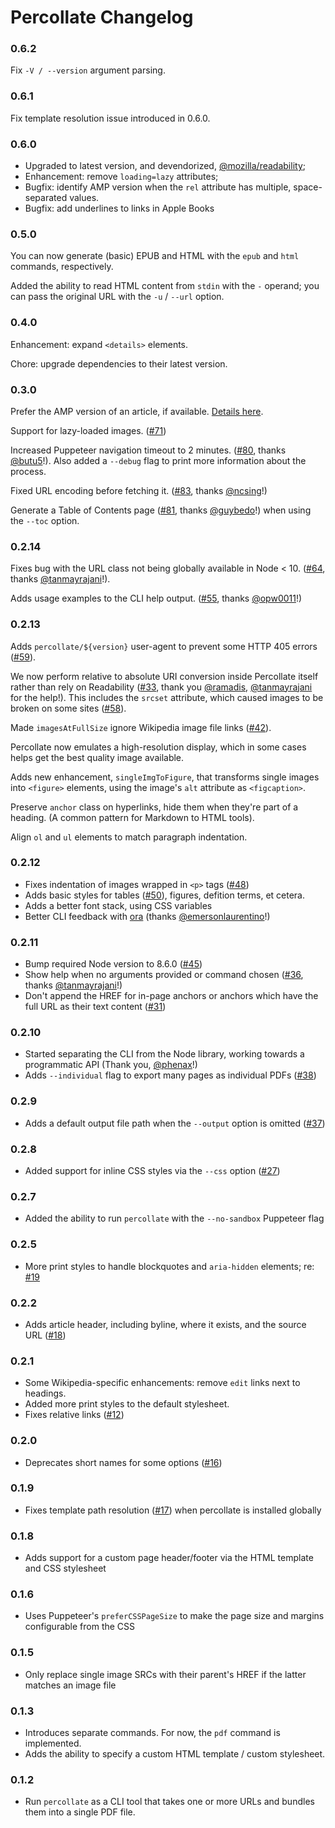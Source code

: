 # Percollate Changelog

### 0.6.2

Fix `-V / --version` argument parsing.

### 0.6.1

Fix template resolution issue introduced in 0.6.0.

### 0.6.0

-   Upgraded to latest version, and devendorized, [@mozilla/readability](https://github.com/mozilla/readability);
-   Enhancement: remove `loading=lazy` attributes;
-   Bugfix: identify AMP version when the `rel` attribute has multiple, space-separated values.
-   Bugfix: add underlines to links in Apple Books

### 0.5.0

You can now generate (basic) EPUB and HTML with the `epub` and `html` commands, respectively.

Added the ability to read HTML content from `stdin` with the `-` operand; you can pass the original URL with the `-u` / `--url` option.

### 0.4.0

Enhancement: expand `<details>` elements.

Chore: upgrade dependencies to their latest version.

### 0.3.0

Prefer the AMP version of an article, if available. [Details here](https://github.com/danburzo/percollate/pull/70).

Support for lazy-loaded images. ([#71](https://github.com/danburzo/percollate/issues/71))

Increased Puppeteer navigation timeout to 2 minutes. ([#80](https://github.com/danburzo/percollate/issues/80), thanks [@butu5](https://github.com/butu5)!). Also added a `--debug` flag to print more information about the process.

Fixed URL encoding before fetching it. ([#83](https://github.com/danburzo/percollate/pull/83), thanks [@ncsing](https://github.com/ncsing)!)

Generate a Table of Contents page ([#81](https://github.com/danburzo/percollate/pull/81), thanks [@guybedo](https://github.com/guybedo)!) when using the `--toc` option.

### 0.2.14

Fixes bug with the URL class not being globally available in Node < 10. ([#64](https://github.com/danburzo/percollate/pull/64), thanks [@tanmayrajani](https://github.com/tanmayrajani)!).

Adds usage examples to the CLI help output. ([#55](https://github.com/danburzo/percollate/pull/55), thanks [@opw0011](https://github.com/opw0011)!)

### 0.2.13

Adds `percollate/${version}` user-agent to prevent some HTTP 405 errors ([#59](https://github.com/danburzo/percollate/issues/59)).

We now perform relative to absolute URI conversion inside Percollate itself rather than rely on Readability ([#33](https://github.com/danburzo/percollate/issues/33), thank you [@ramadis](https://github.com/ramadis), [@tanmayrajani](https://github.com/tanmayrajani) for the help!). This includes the `srcset` attribute, which caused images to be broken on some sites ([#58](https://github.com/danburzo/percollate/issues/58)).

Made `imagesAtFullSize` ignore Wikipedia image file links ([#42](https://github.com/danburzo/percollate/issues/42)).

Percollate now emulates a high-resolution display, which in some cases helps get the best quality image available.

Adds new enhancement, `singleImgToFigure`, that transforms single images into `<figure>` elements, using the image's `alt` attribute as `<figcaption>`.

Preserve `anchor` class on hyperlinks, hide them when they're part of a heading. (A common pattern for Markdown to HTML tools).

Align `ol` and `ul` elements to match paragraph indentation.

### 0.2.12

-   Fixes indentation of images wrapped in `<p>` tags ([#48](https://github.com/danburzo/percollate/issues/48))
-   Adds basic styles for tables ([#50](https://github.com/danburzo/percollate/issues/50)), figures, defition terms, et cetera.
-   Adds a better font stack, using CSS variables
-   Better CLI feedback with [ora](https://github.com/sindresorhus/ora) (thanks [@emersonlaurentino](https://github.com/emersonlaurentino)!)

### 0.2.11

-   Bump required Node version to 8.6.0 ([#45](https://github.com/danburzo/percollate/issues/45))
-   Show help when no arguments provided or command chosen ([#36](https://github.com/danburzo/percollate/issues/36), thanks [@tanmayrajani](https://github.com/tanmayrajani)!)
-   Don't append the HREF for in-page anchors or anchors which have the full URL as their text content ([#31](https://github.com/danburzo/percollate/issues/31))

### 0.2.10

-   Started separating the CLI from the Node library, working towards a programmatic API (Thank you, [@phenax](https://github.com/phenax)!)
-   Adds `--individual` flag to export many pages as individual PDFs ([#38](https://github.com/danburzo/percollate/issues/38))

### 0.2.9

-   Adds a default output file path when the `--output` option is omitted ([#37](https://github.com/danburzo/percollate/issues/37))

### 0.2.8

-   Added support for inline CSS styles via the `--css` option ([#27](https://github.com/danburzo/percollate/issues/27))

### 0.2.7

-   Added the ability to run `percollate` with the `--no-sandbox` Puppeteer flag

### 0.2.5

-   More print styles to handle blockquotes and `aria-hidden` elements; re: [#19](https://github.com/danburzo/percollate/issues/19)

### 0.2.2

-   Adds article header, including byline, where it exists, and the source URL ([#18](https://github.com/danburzo/percollate/issues/18))

### 0.2.1

-   Some Wikipedia-specific enhancements: remove `edit` links next to headings.
-   Added more print styles to the default stylesheet.
-   Fixes relative links ([#12](https://github.com/danburzo/percollate/issues/12))

### 0.2.0

-   Deprecates short names for some options ([#16](https://github.com/danburzo/percollate/issues/16))

### 0.1.9

-   Fixes template path resolution ([#17](https://github.com/danburzo/percollate/issues/17)) when percollate is installed globally

### 0.1.8

-   Adds support for a custom page header/footer via the HTML template and CSS stylesheet

### 0.1.6

-   Uses Puppeteer's `preferCSSPageSize` to make the page size and margins configurable from the CSS

### 0.1.5

-   Only replace single image SRCs with their parent's HREF if the latter matches an image file

### 0.1.3

-   Introduces separate commands. For now, the `pdf` command is implemented.
-   Adds the ability to specify a custom HTML template / custom stylesheet.

### 0.1.2

-   Run `percollate` as a CLI tool that takes one or more URLs and bundles them into a single PDF file.
